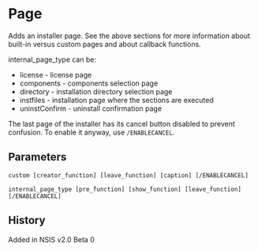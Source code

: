 # Page

Adds an installer page. See the above sections for more information about built-in versus custom pages and about callback functions.

internal_page_type can be:

* license - license page
* components - components selection page
* directory - installation directory selection page
* instfiles - installation page where the sections are executed
* uninstConfirm - uninstall confirmation page

The last page of the installer has its cancel button disabled to prevent confusion. To enable it anyway, use `/ENABLECANCEL`.

## Parameters

    custom [creator_function] [leave_function] [caption] [/ENABLECANCEL]

    internal_page_type [pre_function] [show_function] [leave_function] [/ENABLECANCEL]

## History

Added in NSIS v2.0 Beta 0
